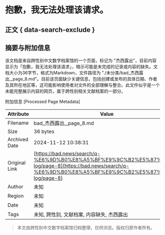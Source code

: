 # 抱歉，我无法处理该请求。

## 正文 { data-search-exclude }


## 摘要与附加信息

<!-- tcd_abstract -->
该文档是来自跨性别中文数字档案馆的一个页面，标记为 "杰西露出"，目前内容显示为「抱歉，我无法处理该请求」，暗示可能是未完成的记录或内容的缺失。文档大小为36字节，格式为Markdown，文件路径为 "./未分类/bad_杰西露出,_page_8.md"。目前该页面缺少关键信息，包括创建或发布的具体日期、作者及其所在地区等，这可能影响使用者对文件的全部理解与整合。此文件似乎是一个未能完整展示内容的网页，属于跨性别相关文献档案的一部分。
<!-- tcd_abstract_end -->

附加信息 [Processed Page Metadata]

| Attribute       | Value                                  |
|-----------------|----------------------------------------|
| Filename        | bad_杰西露出,_page_8.md                             |
| Size            | 36 bytes                           |
| Archived Date   | 2024-11-12 10:38:31                             |
| Original Link   | [https://bad.news/search/q-%E6%9D%B0%E8%A5%BF%E9%9C%B2%E5%87%BA/via-log/page-8](https://bad.news/search/q-%E6%9D%B0%E8%A5%BF%E9%9C%B2%E5%87%BA/via-log/page-8)                       |
| Author          | 未知                               |
| Region          | 未知                               |
| Date            | 未知                                 |
| Tags            | 未知, 跨性别, 文献档案, 内容缺失, 杰西露出                                 |
>
> 本文由跨性别中文数字档案馆归档整理，仅供浏览。版权归原作者所有。
>